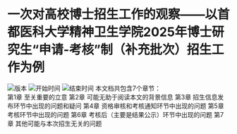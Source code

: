 # 一次对高校博士招生工作的观察——以首都医科大学精神卫生学院2025年博士研究生“申请-考核”制（补充批次）招生工作为例
<img src="https://img.shields.io/badge/版本-1.0.0-blue" alt="版本" />
<img src="https://img.shields.io/badge/开始时间-2025年6月13日-orange" alt="开始时间" />
<img src="https://img.shields.io/badge/结束时间-2025年6月16日-green" alt="结束时间" />
本文档共包含7个章节：<br>
第1章 至关重要的立意
第2章 可能无助于阅读本文的背景信息
第3章 招生信息发布环节中出现的问题和疑问
第4章 资格审核和考核通知环节中出现的问题
第5章 考核环节中出现的问题
第6章 考核后（主要是结果公示）环节中出现的问题
第7章 其他可能与本次招生无关的问题
